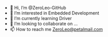 - 👋 Hi, I’m @ZeroLeo-GitHub
- 👀 I’m interested in Embedded Development
- 🌱 I’m currently learning Driver
- 💞️ I’m looking to collaborate on ...
- 📫 How to reach me ZeroLeo@petalmail.com

<!---
ZeroLeo-GitHub/ZeroLeo-GitHub is a ✨ special ✨ repository because its `README.md` (this file) appears on your GitHub profile.
You can click the Preview link to take a look at your changes.
--->
